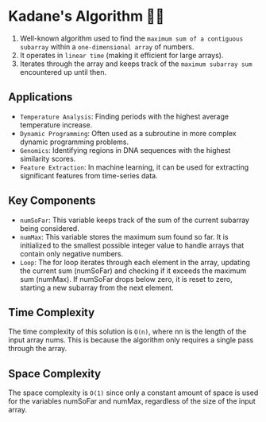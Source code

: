 # Kadane's Algorithm 👨‍💻

1) Well-known algorithm used to find the ```maximum sum of a contiguous subarray``` within a ```one-dimensional array``` of numbers. 
2) It operates in ```linear time``` (making it efficient for large arrays). 
3) Iterates through the array and keeps track of the ```maximum subarray sum``` encountered up until then. 

## Applications
 - ```Temperature Analysis```: Finding periods with the highest average temperature increase.
 - ```Dynamic Programming```: Often used as a subroutine in more complex dynamic programming problems.
 - ```Genomics```: Identifying regions in DNA sequences with the highest similarity scores.
 - ```Feature Extraction```: In machine learning, it can be used for extracting significant features from time-series data.

## Key Components

  - ```numSoFar```: This variable keeps track of the sum of the current subarray being considered.
  - ```numMax```: This variable stores the maximum sum found so far. It is initialized to the smallest possible integer value to handle arrays that contain only negative numbers.
  - ```Loop```: The for loop iterates through each element in the array, updating the current sum (numSoFar) and checking if it exceeds the maximum sum (numMax). If numSoFar drops below zero, it is reset to zero, starting a new subarray from the next element.

## Time Complexity

  The time complexity of this solution is ```O(n)```, where nn is the length of the input array nums. This is because the algorithm only requires a single pass through the array.

## Space Complexity

  The space complexity is ```O(1)``` since only a constant amount of space is used for the variables numSoFar and numMax, regardless of the size of the input array.
